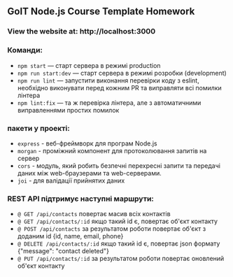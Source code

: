 ## GoIT Node.js Course Template Homework

### View the website at: http://localhost:3000

### Команди:

- `npm start` &mdash; старт сервера в режимі production
- `npm run start:dev` &mdash; старт сервера в режимі розробки (development)
- `npm run lint` &mdash; запустити виконання перевірки коду з eslint, необхідно виконувати перед кожним PR та виправляти всі помилки лінтера
- `npm lint:fix` &mdash; та ж перевірка лінтера, але з автоматичними виправленнями простих помилок

### пакети у проекті:

- `express` - веб-фреймворк для програм Node.js
- `morgan` - проміжний компонент для протоколювання запитів на сервер
- `cors` - модуль, який робить безпечні перехресні запити та передачі даних між web-браузерами та web-серверами.
- `joi` - для валідації прийнятих даних

### REST API підтримує наступні маршрути:

- `@ GET /api/contacts` повертає масив всіх контактів
- `@ GET /api/contacts/:id` якщо такий id є, повертає об'єкт контакту
- `@ POST /api/contacts` за результатом роботи повертає об'єкт з доданим id {id, name, email, phone}
- `@ DELETE /api/contacts/:id` якщо такий id є, повертає json формату {"message": "contact deleted"}
- `@ PUT /api/contacts/:id` за результатом роботи повертає оновлений об'єкт контакту
